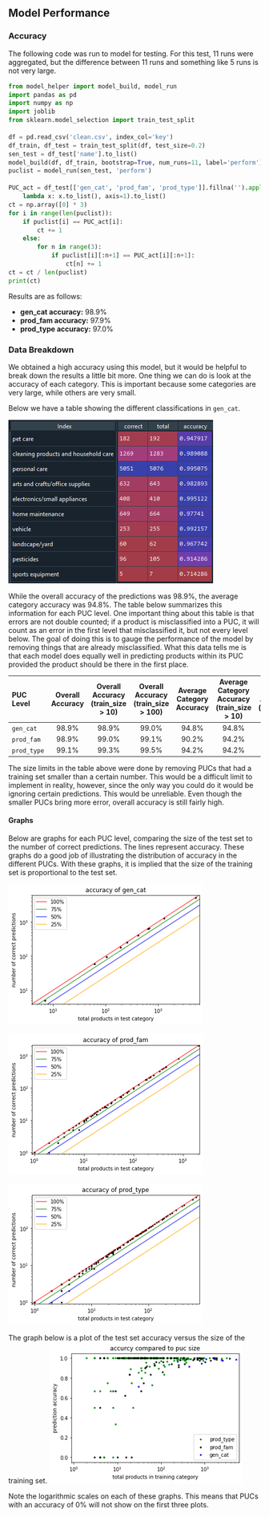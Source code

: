 ## Model Performance

### Accuracy
The following code was run to model for testing. For this test, 11 runs were aggregated, but the difference between 11 runs and something like 5 runs is not very large.
```python
from model_helper import model_build, model_run
import pandas as pd
import numpy as np
import joblib
from sklearn.model_selection import train_test_split

df = pd.read_csv('clean.csv', index_col='key')
df_train, df_test = train_test_split(df, test_size=0.2)
sen_test = df_test['name'].to_list()
model_build(df, df_train, bootstrap=True, num_runs=11, label='perform')
puclist = model_run(sen_test, 'perform')

PUC_act = df_test[['gen_cat', 'prod_fam', 'prod_type']].fillna('').apply(
    lambda x: x.to_list(), axis=1).to_list()
ct = np.array([0] * 3)
for i in range(len(puclist)):
    if puclist[i] == PUC_act[i]:
        ct += 1
    else:
        for n in range(3):
            if puclist[i][:n+1] == PUC_act[i][:n+1]:
                ct[n] += 1
ct = ct / len(puclist)
print(ct)
```
Results are as follows:
* **gen_cat accuracy:** 98.9%
* **prod_fam accuracy:** 97.9%
* **prod_type accuracy:** 97.0%

### Data Breakdown
We obtained a high accuracy using this model, but it would be helpful to break down the results a little bit more. One thing we can do is look at the accuracy of each category. This is important because some categories are very large, while others are very small.

Below we have a table showing the different classifications in `gen_cat`.

![gen_cat table](images/gen_cat_table.PNG)

While the overall accuracy of the predictions was 98.9%, the average category accuracy was 94.8%. The table below summarizes this information for each PUC level. One important thing about this table is that errors are not double counted; if a product is misclassified into a PUC, it will count as an error in the first level that misclassified it, but not every level below. The goal of doing this is to gauge the performance of the model by removing things that are already misclassified. What this data tells me is that each model does equally well in predicting products within its PUC provided the product should be there in the first place.

| PUC Level | Overall Accuracy | Overall Accuracy (train_size > 10) | Overall Accuracy (train_size > 100) | Average Category Accuracy | Average Category Accuracy (train_size > 10) | Average Category Accuracy (train_size > 100) |
| :--- | :---: | :---: | :---: | :---: | :---: | :---: |
| `gen_cat` | 98.9% | 98.9% | 99.0% | 94.8% | 94.8% | 97.4% |
| `prod_fam` | 98.9% | 99.0% | 99.1% | 90.2% | 94.2%| 98.2% |
| `prod_type` | 99.1% | 99.3% | 99.5% | 94.2% | 94.2% | 98.9% |

The size limits in the table above were done by removing PUCs that had a training set smaller than a certain number. This would be a difficult limit to implement in reality, however, since the only way you could do it would be ignoring certain predictions. This would be unreliable. Even though the smaller PUCs bring more error, overall accuracy is still fairly high.

#### Graphs
Below are graphs for each PUC level, comparing the size of the test set to the number of correct predictions. The lines represent accuracy. These graphs do a good job of illustrating the distribution of accuracy in the different PUCs. With these graphs, it is implied that the size of the training set is proportional to the test set.

![gen_cat accuracy](images/accuracy_gen_cat.png)

![prod_fam accuracy](images/accuracy_prod_fam.png)

![prod_type accuracy](images/accuracy_prod_type.png)

The graph below is a plot of the test set accuracy versus the size of the training set.
![accuracy_size](images/accuracy_size.png)

Note the logarithmic scales on each of these graphs. This means that PUCs with an accuracy of 0% will not show on the first three plots.

